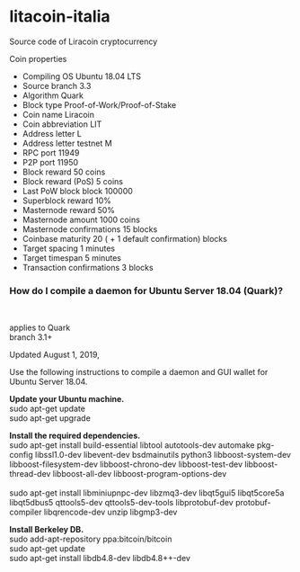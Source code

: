 # litacoin-italia
Source code of Liracoin cryptocurrency

Coin properties<br>
<ul>
  <li>Compiling OS 	Ubuntu 18.04 LTS</li>
  <li>Source branch 3.3</li>
  <li>Algorithm Quark</li>
  <li>Block type 	Proof-of-Work/Proof-of-Stake</li>
    <li>Coin name 	Liracoin</li>
    <li>Coin abbreviation 	LIT</li>
    <li>Address letter 	L</li>
    <li>Address letter testnet 	M</li>
    <li>RPC port 	11949</li>
    <li>P2P port 	11950</li>
    <li>Block reward 	50 coins</li>
    <li>Block reward (PoS) 	5 coins</li>
    <li>Last PoW block 	block 100000</li>
    <li>Superblock reward 	10%</li>
    <li>Masternode reward 	50%</li>
    <li>Masternode amount 	1000 coins</li>
    <li>Masternode confirmations 	15 blocks</li>
    <li>Coinbase maturity 	20 ( + 1 default confirmation) blocks</li>
    <li>Target spacing 	1 minutes</li>
    <li>Target timespan 	5 minutes</li>
    <li>Transaction confirmations 	3 blocks</li>
</ul>


<h3>How do I compile a daemon for Ubuntu Server 18.04 (Quark)?</h3><br>

applies to Quark<br>
branch 3.1+         <br>

<p>Updated August 1, 2019, </p>

<p>Use the following instructions to compile a daemon and GUI wallet for Ubuntu Server 18.04.</p>

<p>
<b>Update your Ubuntu machine.</b><br>
sudo apt-get update<br>
sudo apt-get upgrade<br>
</p>

<p>
<b>Install the required dependencies.</b><br>
sudo apt-get install build-essential libtool autotools-dev automake pkg-config libssl1.0-dev libevent-dev bsdmainutils python3 libboost-system-dev libboost-filesystem-dev libboost-chrono-dev libboost-test-dev libboost-thread-dev libboost-all-dev libboost-program-options-dev<br><br>
sudo apt-get install libminiupnpc-dev libzmq3-dev libqt5gui5 libqt5core5a libqt5dbus5 qttools5-dev qttools5-dev-tools libprotobuf-dev protobuf-compiler libqrencode-dev unzip libgmp3-dev<br>
</p>
<p><b>
Install Berkeley DB.</b><br>
sudo add-apt-repository ppa:bitcoin/bitcoin<br>
sudo apt-get update<br>
sudo apt-get install libdb4.8-dev libdb4.8++-dev<br>
</p>
